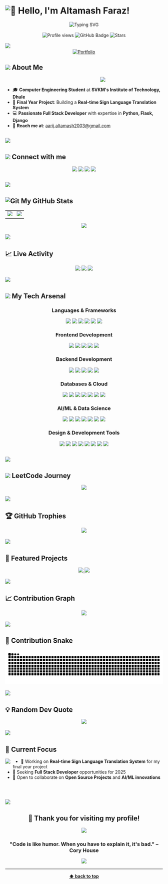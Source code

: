 # <img src="https://raw.githubusercontent.com/Tarikul-Islam-Anik/Animated-Fluent-Emojis/master/Emojis/Hand%20gestures/Waving%20Hand.png" alt="👋" width="35" /> Hello, I'm Altamash Faraz!

<div align="center">
<img src="https://readme-typing-svg.demolab.com?font=Fira+Code&size=32&duration=2800&pause=2000&color=A9FEF7&center=true&vCenter=true&width=940&lines=Hey!+It's+Altamash+Faraz;I'm+a+Computer+Engineer;I+love+coding+and+building+things;Welcome+to+my+GitHub+Profile!" alt="Typing SVG" />
</div>


<br/>

<div align="center">
<img src="https://komarev.com/ghpvc/?username=altamash-faraz&label=Profile%20views&color=0e75b6&style=flat" alt="Profile views" /> 
<img src="https://img.shields.io/github/followers/altamash-faraz?label=Followers&style=social" alt="GitHub Badge">
<img src="https://img.shields.io/github/stars/altamash-faraz?label=Stars" alt="Stars">
</div>

<br/>

<img src="https://user-images.githubusercontent.com/73097560/115834477-dbab4500-a447-11eb-908a-139a6edaec5c.gif">

<div align="center">
<a href="https://altamashfaraz.me">
  <img src="https://img.shields.io/badge/🌐%20Portfolio-FF6B6B?style=for-the-badge&logoColor=white&logo=google-chrome" alt="Portfolio"/>
</a>
</div>

## <img src="https://media2.giphy.com/media/QssGEmpkyEOhBCb7e1/giphy.gif?cid=ecf05e47a0n3gi1bfqntqmob8g9aid1oyj2wr3ds3mg700bl&rid=giphy.gif" width="25"><b> About Me</b>

<picture> <img align="right" src="https://raw.githubusercontent.com/7oSkaaa/7oSkaaa/main/Images/Right_Side.gif" width="200px"></picture>

<br>

- 🎓 **Computer Engineering Student** at **SVKM's Institute of Technology, Dhule**
- 🚀 **Final Year Project**: Building a **Real-time Sign Language Translation System**
- 💻 **Passionate Full Stack Developer** with expertise in **Python, Flask, Django**
- 📧 **Reach me at**: [aarij.altamash2003@gmail.com](mailto:aarij.altamash2003@gmail.com)

<br>

<img src="https://user-images.githubusercontent.com/73097560/115834477-dbab4500-a447-11eb-908a-139a6edaec5c.gif">

## <img src="https://media.giphy.com/media/iY8CRBdQXODJSCERIr/giphy.gif" width="35"><b> Connect with me </b>

<p align="center">
<a href="https://linkedin.com/in/altamashfaraz"><img src="https://img.shields.io/badge/-Altamash%20Faraz-0077B5?style=for-the-badge&logo=Linkedin&logoColor=white"/></a>
<a href="https://instagram.com/altamashfaraz_aarij"><img src="https://img.shields.io/badge/-@altamashfaraz_aarij-E4405F?style=for-the-badge&logo=Instagram&logoColor=white"/></a>
<a href="mailto:aarij.altamash2003@gmail.com"><img src="https://img.shields.io/badge/-aarij.altamash2003@gmail.com-D14836?style=for-the-badge&logo=Gmail&logoColor=white"/></a>
<a href="https://leetcode.com/u/altamash_faraz01/"><img src="https://img.shields.io/badge/-Altamash%20Faraz-FFA116?style=for-the-badge&logo=LeetCode&logoColor=black"/></a>
</p>

<br>

<img src="https://user-images.githubusercontent.com/73097560/115834477-dbab4500-a447-11eb-908a-139a6edaec5c.gif">

## <img src="https://media.giphy.com/media/W5eoZHPpUx9sapR0eu/giphy.gif" width="30px" alt="Git"/>&nbsp;**My GitHub Stats**

<div align="center">

<table>
<tr>
<td width="50%">

<img src="https://github-readme-stats.vercel.app/api?username=altamash-faraz&show_icons=true&theme=radical&hide_border=true&count_private=true" />

</td>
<td width="50%">

<img src="https://github-readme-streak-stats.herokuapp.com/?user=altamash-faraz&theme=radical&hide_border=true" />

</td>
</tr>
</table>

<img src="https://github-readme-stats.vercel.app/api/top-langs/?username=altamash-faraz&theme=radical&layout=compact&hide_border=true&langs_count=8&card_width=500" />

</div>

<br>

<img src="https://user-images.githubusercontent.com/73097560/115834477-dbab4500-a447-11eb-908a-139a6edaec5c.gif">

## 📈 **Live Activity**

<div align="center">

<!-- Updates every few minutes -->
<img src="https://github-readme-activity-graph.vercel.app/graph?username=altamash-faraz&theme=react-dark&area=true" />

<!-- Real-time visitor counter -->
<img src="https://komarev.com/ghpvc/?username=altamash-faraz&label=Live%20Visitors&color=brightgreen" />

<img src="https://readme-typing-svg.demolab.com?font=Fira+Code&size=32&duration=1000&pause=500&color=A9FEF7&center=true&vCenter=true&repeat=true&width=940&lines=Building+Cool+Stuff+Right+Now!;Coding+24/7;Push+to+Main+Like+a+Boss;Making+Magic+Happen" />

</div>

<br>

<img src="https://user-images.githubusercontent.com/73097560/115834477-dbab4500-a447-11eb-908a-139a6edaec5c.gif">

## <img src="https://media.giphy.com/media/WUlplcMpOCEmTGBtBW/giphy.gif" width="40"> **My Tech Arsenal**

<div align="center">

### **Languages & Frameworks**
<p>
<img src="https://img.shields.io/badge/Python-3776AB?style=for-the-badge&logo=python&logoColor=white" />
<img src="https://img.shields.io/badge/JavaScript-F7DF1E?style=for-the-badge&logo=javascript&logoColor=black" />
<img src="https://img.shields.io/badge/C++-00599C?style=for-the-badge&logo=c%2B%2B&logoColor=white" />
<img src="https://img.shields.io/badge/C-00599C?style=for-the-badge&logo=c&logoColor=white" />
<img src="https://img.shields.io/badge/HTML5-E34F26?style=for-the-badge&logo=html5&logoColor=white" />
<img src="https://img.shields.io/badge/CSS3-1572B6?style=for-the-badge&logo=css3&logoColor=white" />
</p>

### **Frontend Development**
<p>
<img src="https://img.shields.io/badge/React-20232A?style=for-the-badge&logo=react&logoColor=61DAFB" />
<img src="https://img.shields.io/badge/Next.js-000000?style=for-the-badge&logo=next.js&logoColor=white" />
<img src="https://img.shields.io/badge/React_Native-20232A?style=for-the-badge&logo=react&logoColor=61DAFB" />
<img src="https://img.shields.io/badge/Bootstrap-563D7C?style=for-the-badge&logo=bootstrap&logoColor=white" />
<img src="https://img.shields.io/badge/Tailwind_CSS-38B2AC?style=for-the-badge&logo=tailwind-css&logoColor=white" />
</p>

### **Backend Development**
<p>
<img src="https://img.shields.io/badge/Django-092E20?style=for-the-badge&logo=django&logoColor=white" />
<img src="https://img.shields.io/badge/Flask-000000?style=for-the-badge&logo=flask&logoColor=white" />
<img src="https://img.shields.io/badge/Node.js-43853D?style=for-the-badge&logo=node.js&logoColor=white" />
<img src="https://img.shields.io/badge/Strapi-2E7EEA?style=for-the-badge&logo=strapi&logoColor=white" />
<img src="https://img.shields.io/badge/WordPress-117AC9?style=for-the-badge&logo=WordPress&logoColor=white" />
</p>

### **Databases & Cloud**
<p>
<img src="https://img.shields.io/badge/MongoDB-4EA94B?style=for-the-badge&logo=mongodb&logoColor=white" />
<img src="https://img.shields.io/badge/MySQL-005C84?style=for-the-badge&logo=mysql&logoColor=white" />
<img src="https://img.shields.io/badge/SQLite-07405e?style=for-the-badge&logo=sqlite&logoColor=white" />
<img src="https://img.shields.io/badge/Firebase-039BE5?style=for-the-badge&logo=firebase&logoColor=white" />
<img src="https://img.shields.io/badge/Vercel-000000?style=for-the-badge&logo=vercel&logoColor=white" />
<img src="https://img.shields.io/badge/Netlify-00C7B7?style=for-the-badge&logo=netlify&logoColor=white" />
<img src="https://img.shields.io/badge/Render-46E3B7?style=for-the-badge&logo=render&logoColor=white" />
</p>

### **AI/ML & Data Science**
<p>
<img src="https://img.shields.io/badge/TensorFlow-FF6F00?style=for-the-badge&logo=TensorFlow&logoColor=white" />
<img src="https://img.shields.io/badge/OpenCV-white?style=for-the-badge&logo=opencv&logoColor=white" />
<img src="https://img.shields.io/badge/scikit_learn-F7931E?style=for-the-badge&logo=scikit-learn&logoColor=white" />
<img src="https://img.shields.io/badge/Pandas-2C2D72?style=for-the-badge&logo=pandas&logoColor=white" />
<img src="https://img.shields.io/badge/Numpy-777BB4?style=for-the-badge&logo=numpy&logoColor=white" />
<img src="https://img.shields.io/badge/Matplotlib-ffffff?style=for-the-badge&logo=Matplotlib&logoColor=black" />
<img src="https://img.shields.io/badge/SciPy-654FF0?style=for-the-badge&logo=SciPy&logoColor=white" />
</p>

### **Design & Development Tools**
<p>
<img src="https://img.shields.io/badge/Adobe%20Photoshop-31A8FF?style=for-the-badge&logo=Adobe%20Photoshop&logoColor=black" />
<img src="https://img.shields.io/badge/Figma-F24E1E?style=for-the-badge&logo=figma&logoColor=white" />
<img src="https://img.shields.io/badge/Canva-%2300C4CC.svg?&style=for-the-badge&logo=Canva&logoColor=white" />
<img src="https://img.shields.io/badge/GIT-E44C30?style=for-the-badge&logo=git&logoColor=white" />
<img src="https://img.shields.io/badge/GitHub-100000?style=for-the-badge&logo=github&logoColor=white" />
<img src="https://img.shields.io/badge/Cisco-049fd9?style=for-the-badge&logo=cisco&logoColor=black" />
<img src="https://img.shields.io/badge/Postman-FF6C37?style=for-the-badge&logo=Postman&logoColor=white" />
<img src="https://img.shields.io/badge/Notion-000000?style=for-the-badge&logo=notion&logoColor=white" />
</p>

</div>

<br>

<img src="https://user-images.githubusercontent.com/73097560/115834477-dbab4500-a447-11eb-908a-139a6edaec5c.gif">

## <img src="https://media.giphy.com/media/LnQjpWaON8nhr21vNW/giphy.gif" width="40"> **LeetCode Journey**

<div align="center">

<img src="https://leetcard.jacoblin.cool/altamash_faraz01?theme=unicorn&font=Baloo%202&ext=contest" />

</div>

<br>

<img src="https://user-images.githubusercontent.com/73097560/115834477-dbab4500-a447-11eb-908a-139a6edaec5c.gif">

## 🏆 **GitHub Trophies**

<div align="center">

<img src="https://github-profile-trophy.vercel.app/?username=altamash-faraz&theme=radical&no-frame=true&no-bg=true&margin-w=4&row=1" />

</div>

<br>

<img src="https://user-images.githubusercontent.com/73097560/115834477-dbab4500-a447-11eb-908a-139a6edaec5c.gif">

## 🌟 **Featured Projects**

<div align="center">

<a href="https://github.com/altamash-faraz/visiOCR">
  <img src="https://github-readme-stats.vercel.app/api/pin/?username=altamash-faraz&repo=visiOCR&theme=radical&hide_border=true" />
</a>

<a href="https://github.com/altamash-faraz/votepro">
  <img src="https://github-readme-stats.vercel.app/api/pin/?username=altamash-faraz&repo=votepro&theme=radical&hide_border=true" />
</a>

</div>

<br>

<img src="https://user-images.githubusercontent.com/73097560/115834477-dbab4500-a447-11eb-908a-139a6edaec5c.gif">

## 📈 **Contribution Graph**

<div align="center">

<img src="https://github-readme-activity-graph.vercel.app/graph?username=altamash-faraz&bg_color=0d1117&color=ffffff&line=00b3ff&point=f9fafe&area=true&hide_border=true" />

</div>

<br>

<img src="https://user-images.githubusercontent.com/73097560/115834477-dbab4500-a447-11eb-908a-139a6edaec5c.gif">

## 🐍 **Contribution Snake**

<div align="center">

<img src="https://raw.githubusercontent.com/altamash-faraz/altamash-faraz/output/github-contribution-grid-snake-dark.svg" alt="Snake animation" />

</div>

<br>

<img src="https://user-images.githubusercontent.com/73097560/115834477-dbab4500-a447-11eb-908a-139a6edaec5c.gif">

## 💡 **Random Dev Quote**

<div align="center">

<img src="https://quotes-github-readme.vercel.app/api?type=horizontal&theme=radical" />

</div>

<br>

<img src="https://user-images.githubusercontent.com/73097560/115834477-dbab4500-a447-11eb-908a-139a6edaec5c.gif">

## 🎯 **Current Focus**

<img src="https://media.giphy.com/media/VgCDAzcKvsR6OM0uWg/giphy.gif" width="50" align="left">

- 🔭 Working on **Real-time Sign Language Translation System** for my final year project
- 💼 Seeking **Full Stack Developer** opportunities for 2025
- 🤝 Open to collaborate on **Open Source Projects** and **AI/ML innovations**

<br><br>

<img src="https://user-images.githubusercontent.com/73097560/115834477-dbab4500-a447-11eb-908a-139a6edaec5c.gif">

<div align="center">

## 💖 **Thank you for visiting my profile!**

<img src="https://media.giphy.com/media/LnQjpWaON8nhr21vNW/giphy.gif" width="60">

### **"Code is like humor. When you have to explain it, it's bad." – Cory House**

<img src="https://capsule-render.vercel.app/api?type=waving&color=gradient&height=100&section=footer"/>

</div>

---

<div align="center">

**[⬆ back to top](#-hello-im-altamash-faraz)**

</div>
